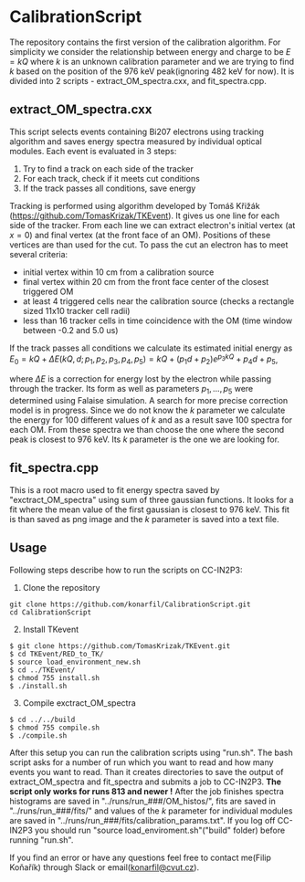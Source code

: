 # CalibrationScript
The repository contains the first version of the calibration algorithm. For simplicity we consider the relationship between energy and charge to be $E = kQ$ where $k$ is an unknown calibration parameter and we are trying to find $k$ based on the position of the 976 keV peak(ignoring 482 keV for now). It is divided into 2 scripts - extract_OM_spectra.cxx, and fit_spectra.cpp.
## extract_OM_spectra.cxx
This script selects events containing Bi207 electrons using tracking algorithm and saves energy spectra measured by individual optical modules. Each event is evaluated in 3 steps:
1. Try to find a track on each side of the tracker
2. For each track, check if it meets cut conditions
3. If the track passes all conditions, save energy

Tracking is performed using algorithm developed by Tomáš Křižák (https://github.com/TomasKrizak/TKEvent). It gives us one line for each side of the tracker. From each line we can extract electron's initial vertex (at $x=0$) and final vertex (at the front face of an OM). Positions of these vertices are than used for the cut.
To pass the cut an electron has to meet several criteria:

- initial vertex within 10 cm from a calibration source
- final vertex within 20 cm from the front face center of the closest triggered OM
- at least 4 triggered cells near the calibration source (checks a rectangle sized 11x10 tracker cell radii)
- less than 16 tracker cells in time coincidence with the OM (time window between -0.2 and 5.0 us)

If the track passes all conditions we calculate its estimated initial energy as
$E_0=kQ+\Delta E(kQ,d;p_1, p_2, p_3, p_4, p_5)=kQ+(p_1d+p_2)e^{p_3kQ}+p_4d+p_5$,

where $\Delta E$ is a correction for energy lost by the electron while passing through the tracker. Its form as well as parameters $p_1,...,p_5$ were determined using Falaise simulation. A search for more precise correction model is in progress. Since we do not know the $k$ parameter we calculate the energy for 100 different values of $k$ and as a result save 100 spectra for each OM. From these spectra we than choose the one where the second peak is closest to 976 keV. Its $k$ parameter is the one we are looking for.
## fit_spectra.cpp
This is a root macro used to fit energy spectra saved by "exctract_OM_spectra" using sum of three gaussian functions. It looks for a fit where the mean value of the first gaussian is closest to 976 keV. This fit is than saved as png image and the $k$ parameter is saved into a text file.
## Usage
Following steps describe how to run the scripts on CC-IN2P3:
1. Clone the repository
~~~~
git clone https://github.com/konarfil/CalibrationScript.git
cd CalibrationScript
~~~~
2. Install TKevent
~~~~
$ git clone https://github.com/TomasKrizak/TKEvent.git
$ cd TKEvent/RED_to_TK/
$ source load_environment_new.sh
$ cd ../TKEvent/
$ chmod 755 install.sh
$ ./install.sh
~~~~
3. Compile exctract_OM_spectra
~~~~
$ cd ../../build
$ chmod 755 compile.sh
$ ./compile.sh
~~~~

After this setup you can run the calibration scripts using "run.sh". The bash script asks for a number of run which you want to read and how many events you want to read. Than it creates directories to save the output of extract_OM_spectra and fit_spectra and submits a job to CC-IN2P3. **The script only works for runs 813 and newer !** After the job finishes spectra histograms are saved in "../runs/run_###/OM_histos/", fits are saved in "../runs/run_###/fits/" and values of the $k$ parameter for individual modules are saved in "../runs/run_###/fits/calibration_params.txt". If you log off CC-IN2P3 you should run "source load_enviroment.sh"("build" folder) before running "run.sh". 

If you find an error or have any questions feel free to contact me(Filip Koňařík) through Slack or email(konarfil@cvut.cz).
